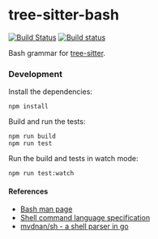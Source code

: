 tree-sitter-bash
================

[![Build Status](https://travis-ci.org/tree-sitter/tree-sitter-bash.svg?branch=master)](https://travis-ci.org/tree-sitter/tree-sitter-bash)
[![Build status](https://ci.appveyor.com/api/projects/status/9mbap95nldligssx/branch/master?svg=true)](https://ci.appveyor.com/project/maxbrunsfeld/tree-sitter-bash/branch/master)

Bash grammar for [tree-sitter](https://github.com/tree-sitter/tree-sitter).

### Development

Install the dependencies:

    npm install

Build and run the tests:

    npm run build
    npm run test

Run the build and tests in watch mode:

    npm run test:watch

#### References

* [Bash man page](http://man7.org/linux/man-pages/man1/bash.1.html#SHELL_GRAMMAR)
* [Shell command language specification](http://pubs.opengroup.org/onlinepubs/9699919799/utilities/V3_chap02.html)
* [mvdnan/sh - a shell parser in go](https://github.com/mvdan/sh)

